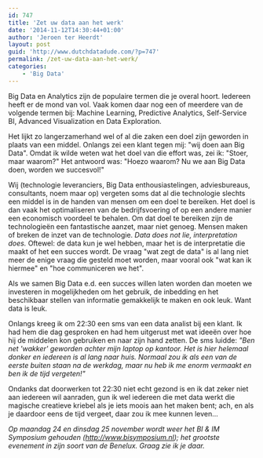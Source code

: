```yaml
---
id: 747
title: 'Zet uw data aan het werk'
date: '2014-11-12T14:30:44+01:00'
author: 'Jeroen ter Heerdt'
layout: post
guid: 'http://www.dutchdatadude.com/?p=747'
permalink: /zet-uw-data-aan-het-werk/
categories:
    - 'Big Data'
---
```


Big Data en Analytics zijn de populaire termen die je overal hoort. Iedereen heeft er de mond van vol. Vaak komen daar nog een of meerdere van de volgende termen bij: Machine Learning, Predictive Analytics, Self-Service BI, Advanced Visualization en Data Exploration.

Het lijkt zo langerzamerhand wel of al die zaken een doel zijn geworden in plaats van een middel. Onlangs zei een klant tegen mij: "wij doen aan Big Data". Omdat ik wilde weten wat het doel van die effort was, zei ik: "Stoer, maar waarom?" Het antwoord was:
"Hoezo waarom? Nu we aan Big Data doen, worden we succesvol!"

Wij (technologie leveranciers, Big Data enthousiastelingen, adviesbureaus, consultants, noem maar op) vergeten soms dat al die technologie slechts een middel is in de handen van mensen om een doel te bereiken. Het doel is dan vaak het optimaliseren van de bedrijfsvoering of op een andere manier een economisch voordeel te behalen. Om dat doel te bereiken zijn de technologieën een fantastische aanzet, maar niet genoeg. Mensen maken of breken de inzet van de technologie. <em>Data does not lie, interpretation does.</em> Oftewel: de data kun je wel hebben, maar het is de interpretatie die maakt of het een succes wordt. De vraag "wat zegt de data" is al lang niet meer de enige vraag die gesteld moet worden, maar vooral ook "wat kan ik hiermee" en "hoe communiceren we het".

Als we samen Big Data e.d. een succes willen laten worden dan moeten we investeren in mogelijkheden om het gebruik, de inbedding en het beschikbaar stellen van informatie gemakkelijk te maken en ook leuk. Want data is leuk.

Onlangs kreeg ik om 22:30 een sms van een data analist bij een klant. Ik had hem die dag gesproken en had hem uitgerust met wat ideeën over hoe hij de middelen kon gebruiken en naar zijn hand zetten. De sms luidde: <em>"Ben net 'wakker' geworden achter mijn laptop op kantoor. Het is hier helemaal donker en iedereen is al lang naar huis. Normaal zou ik als een van de eerste buiten staan na de werkdag, maar nu heb ik me enorm vermaakt en ben ik de tijd vergeten!"</em>

Ondanks dat doorwerken tot 22:30 niet echt gezond is en ik dat zeker niet aan iedereen wil aanraden, gun ik wel iedereen die met data werkt die magische creatieve kriebel als je iets moois aan het maken bent; ach, en als je daardoor eens de tijd vergeet, daar zou ik mee kunnen leven...

<em>Op maandag 24 en dinsdag 25 november wordt weer het BI &amp; IM Symposium gehouden (<a href="http://www.bisymposium.nl">http://www.bisymposium.nl</a>); het grootste evenement in zijn soort van de Benelux. Graag zie ik je daar. </em>